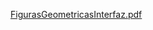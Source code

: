 [FigurasGeometricasInterfaz.pdf](https://github.com/E7OY/EjerciciosJAVA/files/14402848/FigurasGeometricasInterfaz.pdf)
